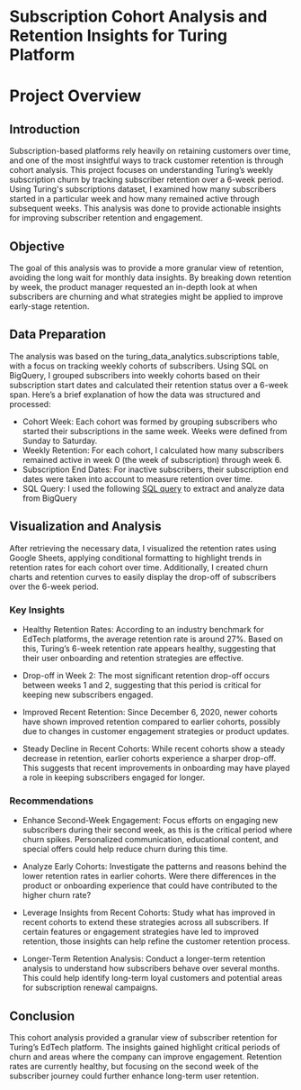 # Subscription Cohort Analysis and Retention Insights for Turing Platform
#  Project Overview
## Introduction
Subscription-based platforms rely heavily on retaining customers over time, and one of the most insightful ways to track customer retention is through cohort analysis. This project focuses on understanding Turing’s weekly subscription churn by tracking subscriber retention over a 6-week period. Using Turing's subscriptions dataset, I examined how many subscribers started in a particular week and how many remained active through subsequent weeks. This analysis was done to provide actionable insights for improving subscriber retention and engagement.

## Objective
The goal of this analysis was to provide a more granular view of retention, avoiding the long wait for monthly data insights. By breaking down retention by week, the product manager requested an in-depth look at when subscribers are churning and what strategies might be applied to improve early-stage retention. 

## Data Preparation
The analysis was based on the turing_data_analytics.subscriptions table, with a focus on tracking weekly cohorts of subscribers. Using SQL on BigQuery, I grouped subscribers into weekly cohorts based on their subscription start dates and calculated their retention status over a 6-week span. Here’s a brief explanation of how the data was structured and processed:

- Cohort Week: Each cohort was formed by grouping subscribers who started their subscriptions in the same week. Weeks were defined from Sunday to Saturday.  
- Weekly Retention: For each cohort, I calculated how many subscribers remained active in week 0 (the week of subscription) through week 6.  
- Subscription End Dates: For inactive subscribers, their subscription end dates were taken into account to measure retention over time.  
- SQL Query: I used the following [SQL query](/Retention.sql) to extract and analyze data from BigQuery

## Visualization and Analysis
After retrieving the necessary data, I visualized the retention rates using Google Sheets, applying conditional formatting to highlight trends in retention rates for each cohort over time. Additionally, I created churn charts and retention curves to easily display the drop-off of subscribers over the 6-week period.

### Key Insights

- Healthy Retention Rates: According to an industry benchmark for EdTech platforms, the average retention rate is around 27%. Based on this, Turing’s 6-week retention rate appears healthy, suggesting that their user onboarding and retention strategies are effective.

- Drop-off in Week 2: The most significant retention drop-off occurs between weeks 1 and 2, suggesting that this period is critical for keeping new subscribers engaged.

- Improved Recent Retention: Since December 6, 2020, newer cohorts have shown improved retention compared to earlier cohorts, possibly due to changes in customer engagement strategies or product updates.

- Steady Decline in Recent Cohorts: While recent cohorts show a steady decrease in retention, earlier cohorts experience a sharper drop-off. This suggests that recent improvements in onboarding may have played a role in keeping subscribers engaged for longer.

### Recommendations

- Enhance Second-Week Engagement: Focus efforts on engaging new subscribers during their second week, as this is the critical period where churn spikes. Personalized communication, educational content, and special offers could help reduce churn during this time.

- Analyze Early Cohorts: Investigate the patterns and reasons behind the lower retention rates in earlier cohorts. Were there differences in the product or onboarding experience that could have contributed to the higher churn rate?

- Leverage Insights from Recent Cohorts: Study what has improved in recent cohorts to extend these strategies across all subscribers. If certain features or engagement strategies have led to improved retention, those insights can help refine the customer retention process.

- Longer-Term Retention Analysis: Conduct a longer-term retention analysis to understand how subscribers behave over several months. This could help identify long-term loyal customers and potential areas for subscription renewal campaigns.

## Conclusion
This cohort analysis provided a granular view of subscriber retention for Turing’s EdTech platform. The insights gained highlight critical periods of churn and areas where the company can improve engagement. Retention rates are currently healthy, but focusing on the second week of the subscriber journey could further enhance long-term user retention.
